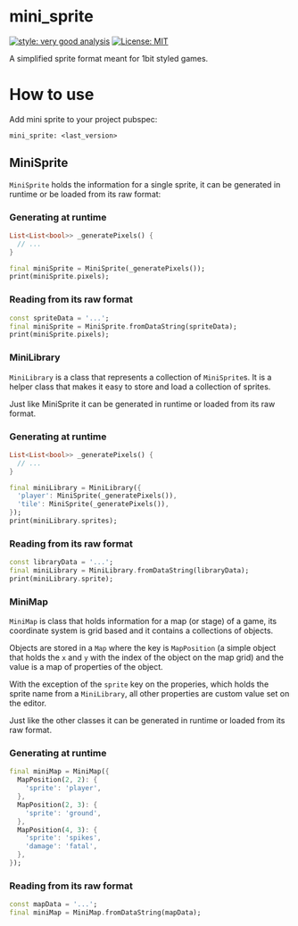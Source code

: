 # mini_sprite

[![style: very good analysis][very_good_analysis_badge]][very_good_analysis_link]
[![License: MIT][license_badge]][license_link]

A simplified sprite format meant for 1bit styled games.

[license_badge]: https://img.shields.io/badge/license-MIT-blue.svg
[license_link]: https://opensource.org/licenses/MIT
[very_good_analysis_badge]: https://img.shields.io/badge/style-very_good_analysis-B22C89.svg
[very_good_analysis_link]: https://pub.dev/packages/very_good_analysis

# How to use

Add mini sprite to your project pubspec:

```
mini_sprite: <last_version>
```

## MiniSprite

`MiniSprite` holds the information for a single sprite, it can be generated in runtime or be loaded
from its raw format:

### Generating at runtime

```dart
List<List<bool>> _generatePixels() {
  // ...
}

final miniSprite = MiniSprite(_generatePixels());
print(miniSprite.pixels);
```

### Reading from its raw format

```dart
const spriteData = '...';
final miniSprite = MiniSprite.fromDataString(spriteData);
print(miniSprite.pixels);
```

### MiniLibrary

`MiniLibrary` is a class that represents a collection of `MiniSprite`s. It is a helper class that
makes it easy to store and load a collection of sprites.

Just like MiniSprite it can be generated in runtime or loaded from its raw format.

### Generating at runtime

```dart
List<List<bool>> _generatePixels() {
  // ...
}

final miniLibrary = MiniLibrary({
  'player': MiniSprite(_generatePixels()),
  'tile': MiniSprite(_generatePixels()),
});
print(miniLibrary.sprites);
```

### Reading from its raw format

```dart
const libraryData = '...';
final miniLibrary = MiniLibrary.fromDataString(libraryData);
print(miniLibrary.sprite);
```

### MiniMap

`MiniMap` is class that holds information for a map (or stage) of a game, its coordinate system
is grid based and it contains a collections of objects.

Objects are stored in a `Map` where the key is `MapPosition` (a simple object that holds the `x` and `y` with the index of the object on the map grid) and the value is a map of properties of the object.

With the exception of the `sprite` key on the properies, which holds the sprite name from a `MiniLibrary`, all other properties are custom value set on the editor. 

Just like the other classes it can be generated in runtime or loaded from its raw format.

### Generating at runtime

```dart
final miniMap = MiniMap({
  MapPosition(2, 2): {
    'sprite': 'player',
  },
  MapPosition(2, 3): {
    'sprite': 'ground',
  },
  MapPosition(4, 3): {
    'sprite': 'spikes',
    'damage': 'fatal',
  },
});
```

### Reading from its raw format

```dart
const mapData = '...';
final miniMap = MiniMap.fromDataString(mapData);
```
